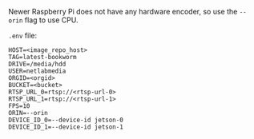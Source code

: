 Newer Raspberry Pi does not have any hardware encoder, 
so use the `--orin` flag to use CPU.

`.env` file:
```
HOST=<image_repo_host>
TAG=latest-bookworm
DRIVE=/media/hdd
USER=netlabmedia
ORGID=<orgid>
BUCKET=<bucket>
RTSP_URL_0=rtsp://<rtsp-url-0>
RTSP_URL_1=rtsp://<rtsp-url-1>
FPS=10
ORIN=--orin
DEVICE_ID_0=--device-id jetson-0
DEVICE_ID_1=--device-id jetson-1
```
